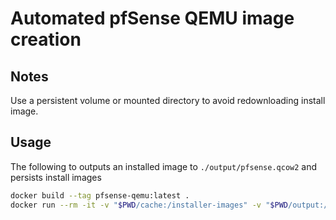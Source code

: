# Automated pfSense QEMU image creation

## Notes

Use a persistent volume or mounted directory to avoid redownloading install image.

## Usage

The following to outputs an installed image to `./output/pfsense.qcow2` and persists install images

```sh
docker build --tag pfsense-qemu:latest .
docker run --rm -it -v "$PWD/cache:/installer-images" -v "$PWD/output:/output" pfsense-qemu:latest
```
